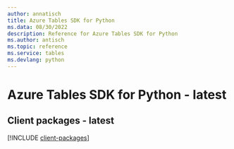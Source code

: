 ```yaml
---
author: annatisch
title: Azure Tables SDK for Python
ms.data: 08/30/2022
description: Reference for Azure Tables SDK for Python
ms.author: antisch
ms.topic: reference
ms.service: tables
ms.devlang: python
---
```

# Azure Tables SDK for Python - latest

## Client packages - latest
[!INCLUDE [client-packages](tables-client-index.md)]